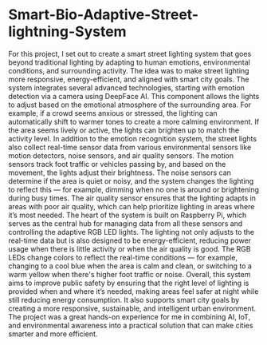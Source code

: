 # Smart-Bio-Adaptive-Street-lightning-System
For this project, I set out to create a smart street lighting system that goes beyond traditional lighting by adapting to human emotions, environmental conditions, and surrounding activity. The idea was to make street lighting more responsive, energy-efficient, and aligned with smart city goals.
The system integrates several advanced technologies, starting with emotion detection via a camera using DeepFace AI. This component allows the lights to adjust based on the emotional atmosphere of the surrounding area. For example, if a crowd seems anxious or stressed, the lighting can automatically shift to warmer tones to create a more calming environment. If the area seems lively or active, the lights can brighten up to match the activity level.
In addition to the emotion recognition system, the street lights also collect real-time sensor data from various environmental sensors like motion detectors, noise sensors, and air quality sensors. The motion sensors track foot traffic or vehicles passing by, and based on the movement, the lights adjust their brightness. The noise sensors can determine if the area is quiet or noisy, and the system changes the lighting to reflect this — for example, dimming when no one is around or brightening during busy times. The air quality sensor ensures that the lighting adapts in areas with poor air quality, which can help prioritize lighting in areas where it’s most needed.
The heart of the system is built on Raspberry Pi, which serves as the central hub for managing data from all these sensors and controlling the adaptive RGB LED lights. The lighting not only adjusts to the real-time data but is also designed to be energy-efficient, reducing power usage when there is little activity or when the air quality is good. The RGB LEDs change colors to reflect the real-time conditions — for example, changing to a cool blue when the area is calm and clean, or switching to a warm yellow when there's higher foot traffic or noise.
Overall, this system aims to improve public safety by ensuring that the right level of lighting is provided when and where it’s needed, making areas feel safer at night while still reducing energy consumption. It also supports smart city goals by creating a more responsive, sustainable, and intelligent urban environment. The project was a great hands-on experience for me in combining AI, IoT, and environmental awareness into a practical solution that can make cities smarter and more efficient.
